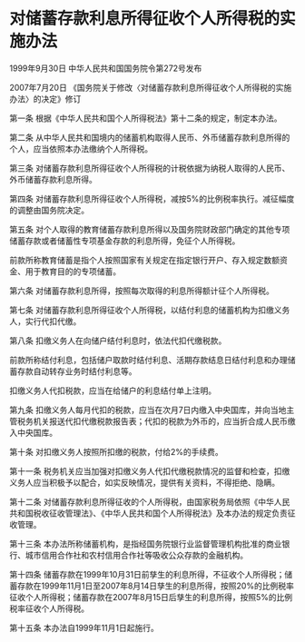 # 对储蓄存款利息所得征收个人所得税的实施办法

1999年9月30日 中华人民共和国国务院令第272号发布

2007年7月20日 《国务院关于修改〈对储蓄存款利息所得征收个人所得税的实施办法〉的决定》修订

<!-- INFO END -->

第一条 根据《中华人民共和国个人所得税法》第十二条的规定，制定本办法。

第二条 从中华人民共和国境内的储蓄机构取得人民币、外币储蓄存款利息所得的个人，应当依照本办法缴纳个人所得税。

第三条 对储蓄存款利息所得征收个人所得税的计税依据为纳税人取得的人民币、外币储蓄存款利息所得。

第四条 对储蓄存款利息所得征收个人所得税，减按5%的比例税率执行。减征幅度的调整由国务院决定。

第五条 对个人取得的教育储蓄存款利息所得以及国务院财政部门确定的其他专项储蓄存款或者储蓄性专项基金存款的利息所得，免征个人所得税。

前款所称教育储蓄是指个人按照国家有关规定在指定银行开户、存入规定数额资金、用于教育目的的专项储蓄。

第六条 对储蓄存款利息所得，按照每次取得的利息所得额计征个人所得税。

第七条 对储蓄存款利息所得征收个人所得税，以结付利息的储蓄机构为扣缴义务人，实行代扣代缴。

第八条 扣缴义务人在向储户结付利息时，依法代扣代缴税款。

前款所称结付利息，包括储户取款时结付利息、活期存款结息日结付利息和办理储蓄存款自动转存业务时结付利息等。

扣缴义务人代扣税款，应当在给储户的利息结付单上注明。

第九条 扣缴义务人每月代扣的税款，应当在次月7日内缴入中央国库，并向当地主管税务机关报送代扣代缴税款报告表；代扣的税款为外币的，应当折合成人民币缴入中央国库。

第十条 对扣缴义务人按照所扣缴的税款，付给2%的手续费。

第十一条 税务机关应当加强对扣缴义务人代扣代缴税款情况的监督和检查，扣缴义务人应当积极予以配合，如实反映情况，提供有关资料，不得拒绝、隐瞒。

第十二条 对储蓄存款利息所得征收的个人所得税，由国家税务局依照《中华人民共和国税收征收管理法》、《中华人民共和国个人所得税法》及本办法的规定负责征收管理。

第十三条 本办法所称储蓄机构，是指经国务院银行业监督管理机构批准的商业银行、城市信用合作社和农村信用合作社等吸收公众存款的金融机构。

第十四条 储蓄存款在1999年10月31日前孳生的利息所得，不征收个人所得税；储蓄存款在1999年11月1日至2007年8月14日孳生的利息所得，按照20%的比例税率征收个人所得税；储蓄存款在2007年8月15日后孳生的利息所得，按照5%的比例税率征收个人所得税。

第十五条 本办法自1999年11月1日起施行。

